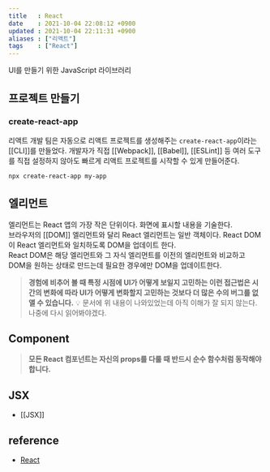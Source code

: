 ```yaml
---
title   : React  
date    : 2021-10-04 22:08:12 +0900
updated : 2021-10-04 22:11:31 +0900
aliases : ["리액트"] 
tags    : ["React"]
---
```

UI를 만들기 위한 JavaScript 라이브러리  

## 프로젝트 만들기
### create-react-app 
리액트 개발 팀은 자동으로 리액트 프로젝트를 생성해주는 `create-react-app`이라는 [[CLI]]를 만들었다. 개발자가 직접 [[Webpack]], [[Babel]], [[ESLint]] 등 여러 도구를 직접 설정하지 않아도 빠르게 리액트 프로젝트를 시작할 수 있게 만들어준다.  
```bash
npx create-react-app my-app
```

## 엘리먼트
엘리먼트는 React 앱의 가장 작은 단위이다. 화면에 표시할 내용을 기술한다.   
브라우저의 [[DOM]] 엘리먼트와 달리 React 엘리먼트는 일반 객체이다. React DOM이 React 엘리먼트와 일치하도록 DOM을 업데이트 한다.   
React DOM은 해당 엘리먼트와 그 자식 엘리먼트를 이전의 엘리먼트와 비교하고 DOM을 원하는 상태로 만드는데 필요한 경우에만 DOM을 업데이트한다.  

> __경험에 비추어 볼 때 특정 시점에 UI가 어떻게 보일지 고민하는 이런 접근법은 시간의 변화에 따라 UI가 어떻게 변화할지 고민하는 것보다 더 많은 수의 버그를 없앨 수 있습니다.__
💡 문서에 위 내용이 나와있었는데 아직 이해가 잘 되지 않는다. 나중에 다시 읽어봐야겠다.  

## Component
> __모든 React 컴포넌트는 자신의 props를 다룰 때 반드시 순수 함수처럼 동작해야 합니다.__

## JSX
- [[JSX]]

## reference
- [React](https://ko.reactjs.org/docs/getting-started.html)
